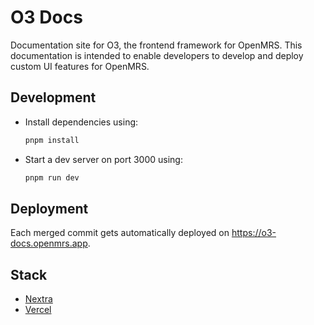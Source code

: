 # O3 Docs

Documentation site for O3, the frontend framework for OpenMRS. This documentation is intended to enable developers to develop and deploy custom UI features for OpenMRS.

## Development

- Install dependencies using:

  ```bash
  pnpm install
  ```

- Start a dev server on port 3000 using:

  ```bash
  pnpm run dev
  ```

## Deployment

Each merged commit gets automatically deployed on https://o3-docs.openmrs.app.

## Stack

- [Nextra](https://nextra.site/)
- [Vercel](https://vercel.com)
